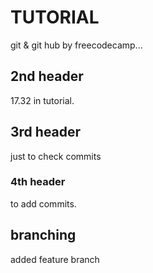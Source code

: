 # TUTORIAL

git & git hub
by freecodecamp...

## 2nd header

17.32 in tutorial.

## 3rd header

just to check commits

### 4th header
to add commits.

## branching
added feature branch


